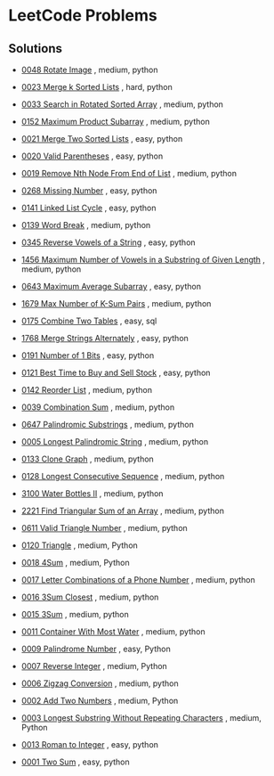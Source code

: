 # LeetCode Problems

## Solutions

- [0048 Rotate Image](medium/0048_rotate_image.py) , medium, python


- [0023 Merge k Sorted Lists](hard/0023_merge_k_sorted_lists.py) , hard, python


- [0033 Search in Rotated Sorted Array](medium/0033_search_in_rotated_sorted_array.py) , medium, python


- [0152 Maximum Product Subarray](medium/0152_maximum_product_subarray.py) , medium, python


- [0021 Merge Two Sorted Lists](easy/0021_merge_two_sorted_lists.py) , easy, python


- [0020 Valid Parentheses](easy/0020_valid_parentheses.py) , easy, python


- [0019 Remove Nth Node From End of List](medium/0019_remove_nth_node_from_end_of_list.py) , medium, python


- [0268 Missing Number](easy/0268_missing_number.py) , easy, python


- [0141 Linked List Cycle](easy/0141_linked_list_cycle.py) , easy, python


- [0139 Word Break](medium/0139_word_break.py) , medium, python


- [0345 Reverse Vowels of a String](easy/0345_reverse_vowels_of_a_string.py) , easy, python


- [1456 Maximum Number of Vowels in a Substring of Given Length](medium/1456_maximum_number_of_vowels_in_a_substring_of_given_length.py) , medium, python


- [0643 Maximum Average Subarray](easy/0643_maximum_average_subarray.py) , easy, python


- [1679 Max Number of K-Sum Pairs](medium/1679_max_number_of_k_sum_pairs.py) , medium, python


- [0175 Combine Two Tables](easy/0175_combine_two_tables.sql) , easy, sql


- [1768 Merge Strings Alternately](easy/1768_merge_strings_alternately.py) , easy, python


- [0191 Number of 1 Bits](easy/0191_number_of_1_bits.py) , easy, python


- [0121 Best Time to Buy and Sell Stock](easy/0121_best_time_to_buy_and_sell_stock.py) , easy, python


- [0142 Reorder List](medium/0142_reorder_list.py) , medium, python


- [0039 Combination Sum](medium/0039_combination_sum.py) , medium, python


- [0647 Palindromic Substrings](medium/0647_palindromic_substrings.py) , medium, python


- [0005 Longest Palindromic String](medium/0005_longest_palindromic_string.py) , medium, python


- [0133 Clone Graph](medium/0133_clone_graph.py) , medium, python


- [0128 Longest Consecutive Sequence](medium/0128_longest_consecutive_sequence.py) , medium, python


- [3100 Water Bottles II](medium/3100_water_bottles_ii.py) , medium, python


- [2221 Find Triangular Sum of an Array](medium/2221_find_triangular_sum_of_an_array.py) , medium, python


- [0611 Valid Triangle Number](medium/0611_valid_triangle_number.py) , medium, python


- [0120 Triangle](medium/0120_triangle.py) , medium, Python


- [0018 4Sum](medium/0018_4sum.py) , medium, Python


- [0017 Letter Combinations of a Phone Number](medium/0017_letter_combinations_of_a_phone_number.py) , medium, python


- [0016 3Sum Closest](medium/0016_3sum_closest.py) , medium, python


- [0015 3Sum](medium/0015_3sum.py) , medium, python


- [0011 Container With Most Water](medium/0011_container_with_most_water.py) , medium, python


- [0009 Palindrome Number](easy/0009_palindrome_number.py) , easy, Python


- [0007 Reverse Integer](medium/0007_reverse_integer.py) , medium, Python


- [0006 Zigzag Conversion](medium/0006_zigzag_conversion.py) , medium, python


- [0002 Add Two Numbers](medium/0002_add_two_numbers.py) , medium, Python


- [0003 Longest Substring Without Repeating Characters](medium/0003_longest_substring_without_repeating_characters.py) , medium, Python


- [0013 Roman to Integer](easy/0013_roman_to_integer.py) , easy, python


- [0001 Two Sum](easy/0001_two_sum.py) , easy, python
